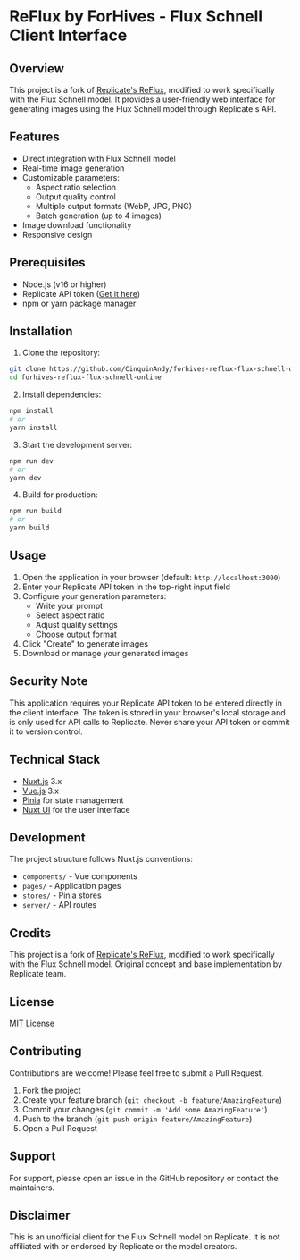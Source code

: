 # ReFlux by ForHives - Flux Schnell Client Interface

## Overview

This project is a fork of [Replicate's ReFlux](https://github.com/replicate/reflux), modified to work specifically with the Flux Schnell model. It provides a user-friendly web interface for generating images using the Flux Schnell model through Replicate's API.

## Features

- Direct integration with Flux Schnell model
- Real-time image generation
- Customizable parameters:
  - Aspect ratio selection
  - Output quality control
  - Multiple output formats (WebP, JPG, PNG)
  - Batch generation (up to 4 images)
- Image download functionality
- Responsive design

## Prerequisites

- Node.js (v16 or higher)
- Replicate API token ([Get it here](https://replicate.com/account/api-tokens))
- npm or yarn package manager

## Installation

1. Clone the repository:
```bash
git clone https://github.com/CinquinAndy/forhives-reflux-flux-schnell-online.git
cd forhives-reflux-flux-schnell-online
```

2. Install dependencies:
```bash
npm install
# or
yarn install
```

3. Start the development server:
```bash
npm run dev
# or
yarn dev
```

4. Build for production:
```bash
npm run build
# or
yarn build
```

## Usage

1. Open the application in your browser (default: `http://localhost:3000`)
2. Enter your Replicate API token in the top-right input field
3. Configure your generation parameters:
   - Write your prompt
   - Select aspect ratio
   - Adjust quality settings
   - Choose output format
4. Click "Create" to generate images
5. Download or manage your generated images

## Security Note

This application requires your Replicate API token to be entered directly in the client interface. The token is stored in your browser's local storage and is only used for API calls to Replicate. Never share your API token or commit it to version control.

## Technical Stack

- [Nuxt.js](https://nuxt.com/) 3.x
- [Vue.js](https://vuejs.org/) 3.x
- [Pinia](https://pinia.vuejs.org/) for state management
- [Nuxt UI](https://ui.nuxt.com/) for the user interface

## Development

The project structure follows Nuxt.js conventions:
- `components/` - Vue components
- `pages/` - Application pages
- `stores/` - Pinia stores
- `server/` - API routes

## Credits

This project is a fork of [Replicate's ReFlux](https://github.com/replicate/reflux), modified to work specifically with the Flux Schnell model. Original concept and base implementation by Replicate team.

## License

[MIT License](LICENSE.md)

## Contributing

Contributions are welcome! Please feel free to submit a Pull Request.

1. Fork the project
2. Create your feature branch (`git checkout -b feature/AmazingFeature`)
3. Commit your changes (`git commit -m 'Add some AmazingFeature'`)
4. Push to the branch (`git push origin feature/AmazingFeature`)
5. Open a Pull Request

## Support

For support, please open an issue in the GitHub repository or contact the maintainers.

## Disclaimer

This is an unofficial client for the Flux Schnell model on Replicate. It is not affiliated with or endorsed by Replicate or the model creators.